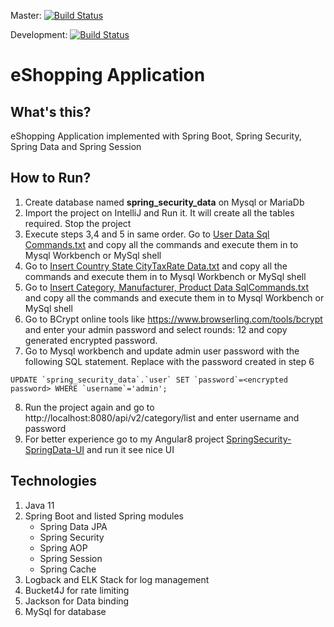 Master: [![Build Status](https://travis-ci.com/pavankjadda/SpringSecurity-SpringData.svg?branch=master)](https://travis-ci.com/pavankjadda/SpringSecurity-SpringData)

Development: [![Build Status](https://travis-ci.com/pavankjadda/SpringSecurity-SpringData.svg?branch=development)](https://travis-ci.com/pavankjadda/SpringSecurity-SpringData)

# eShopping Application

## What's this?
eShopping Application implemented with Spring Boot, Spring Security, Spring Data and Spring Session

## How to Run?
1. Create database named **spring_security_data** on Mysql or MariaDb
2. Import the project on IntelliJ and Run it. It will create all the tables required. Stop the project
3. Execute steps 3,4 and 5 in same order. Go to [User Data Sql Commands.txt](https://github.com/pavankjadda/SpringSecurity-SpringData/blob/master/src/main/resources/data/User%20Data%20SqlCommands.txt) and copy all the commands and execute them in to Mysql Workbench or MySql shell
4. Go to [Insert Country State CityTaxRate Data.txt](https://github.com/pavankjadda/SpringSecurity-SpringData/blob/master/src/main/resources/data/Insert%20Country%20State%20CityTaxRate%20Data.txt) and copy all the commands and execute them in to Mysql Workbench or MySql shell
5. Go to [Insert Category, Manufacturer, Product Data SqlCommands.txt](https://github.com/pavankjadda/SpringSecurity-SpringData/blob/master/src/main/resources/data/Insert%20Category%2C%20Manufacturer%2C%20Product%20Data%20SqlCommands.txt) and copy all the commands and execute them in to Mysql Workbench or MySql shell
6. Go to BCrypt online tools like https://www.browserling.com/tools/bcrypt and enter your admin password and select rounds: 12 and copy generated encrypted password. 
7. Go to Mysql workbench and update admin user password with the following SQL statement. Replace **<encrypted password>** with the password created in step 6
```
UPDATE `spring_security_data`.`user` SET `password`=<encrypted password> WHERE `username`='admin';
```
8. Run the project again and go to http://localhost:8080/api/v2/category/list and enter username and password
9. For better experience go to my Angular8 project [SpringSecurity-SpringData-UI](https://github.com/pavankjadda/SpringSecurity-SpringData-UI) and run it see nice UI

## Technologies 
1. Java 11
2. Spring Boot and listed Spring modules 
    - Spring Data JPA
    - Spring Security 
    - Spring AOP
    - Spring Session
    - Spring Cache
3. Logback and ELK Stack for log management
4. Bucket4J for rate limiting
5. Jackson for Data binding
6. MySql for database
